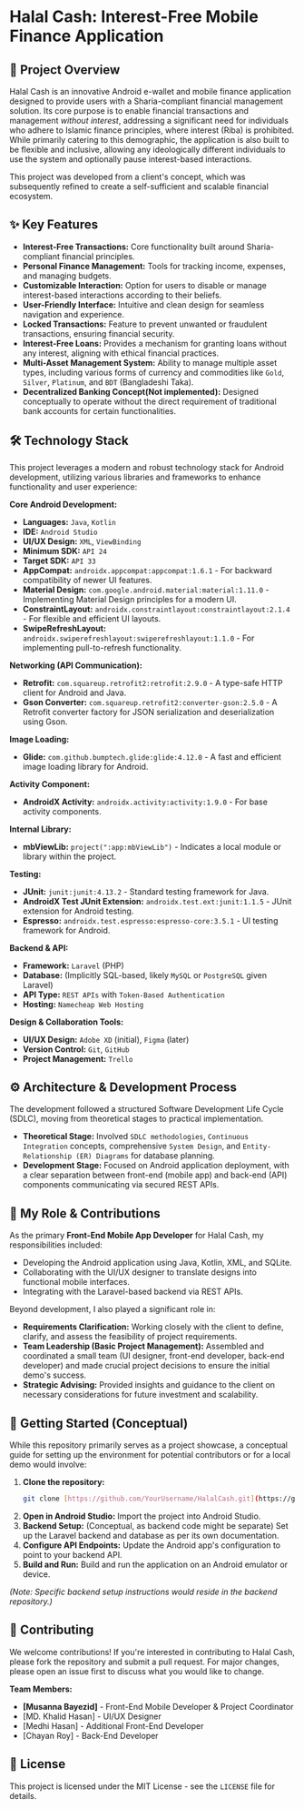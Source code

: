 # Halal Cash: Interest-Free Mobile Finance Application

## 🚀 Project Overview

Halal Cash is an innovative Android e-wallet and mobile finance application designed to provide users with a Sharia-compliant financial management solution. Its core purpose is to enable financial transactions and management *without interest*, addressing a significant need for individuals who adhere to Islamic finance principles, where interest (Riba) is prohibited. While primarily catering to this demographic, the application is also built to be flexible and inclusive, allowing any ideologically different individuals to use the system and optionally pause interest-based interactions.

This project was developed from a client's concept, which was subsequently refined to create a self-sufficient and scalable financial ecosystem.

## ✨ Key Features

* **Interest-Free Transactions:** Core functionality built around Sharia-compliant financial principles.
* **Personal Finance Management:** Tools for tracking income, expenses, and managing budgets.
* **Customizable Interaction:** Option for users to disable or manage interest-based interactions according to their beliefs.
* **User-Friendly Interface:** Intuitive and clean design for seamless navigation and experience.
* **Locked Transactions:** Feature to prevent unwanted or fraudulent transactions, ensuring financial security.
* **Interest-Free Loans:** Provides a mechanism for granting loans without any interest, aligning with ethical financial practices.
* **Multi-Asset Management System:** Ability to manage multiple asset types, including various forms of currency and commodities like `Gold`, `Silver`, `Platinum`, and `BDT` (Bangladeshi Taka).
* **Decentralized Banking Concept(Not implemented):** Designed conceptually to operate without the direct requirement of traditional bank accounts for certain functionalities.

## 🛠️ Technology Stack

This project leverages a modern and robust technology stack for Android development, utilizing various libraries and frameworks to enhance functionality and user experience:

**Core Android Development:**
* **Languages:** `Java`, `Kotlin`
* **IDE:** `Android Studio`
* **UI/UX Design:** `XML`, `ViewBinding`
* **Minimum SDK:** `API 24`
* **Target SDK:** `API 33`
* **AppCompat:** `androidx.appcompat:appcompat:1.6.1` - For backward compatibility of newer UI features.
* **Material Design:** `com.google.android.material:material:1.11.0` - Implementing Material Design principles for a modern UI.
* **ConstraintLayout:** `androidx.constraintlayout:constraintlayout:2.1.4` - For flexible and efficient UI layouts.
* **SwipeRefreshLayout:** `androidx.swiperefreshlayout:swiperefreshlayout:1.1.0` - For implementing pull-to-refresh functionality.

**Networking (API Communication):**
* **Retrofit:** `com.squareup.retrofit2:retrofit:2.9.0` - A type-safe HTTP client for Android and Java.
* **Gson Converter:** `com.squareup.retrofit2:converter-gson:2.5.0` - A Retrofit converter factory for JSON serialization and deserialization using Gson.

**Image Loading:**
* **Glide:** `com.github.bumptech.glide:glide:4.12.0` - A fast and efficient image loading library for Android.

**Activity Component:**
* **AndroidX Activity:** `androidx.activity:activity:1.9.0` - For base activity components.

**Internal Library:**
* **mbViewLib:** `project(":app:mbViewLib")` - Indicates a local module or library within the project.

**Testing:**
* **JUnit:** `junit:junit:4.13.2` - Standard testing framework for Java.
* **AndroidX Test JUnit Extension:** `androidx.test.ext:junit:1.1.5` - JUnit extension for Android testing.
* **Espresso:** `androidx.test.espresso:espresso-core:3.5.1` - UI testing framework for Android.

**Backend & API:**
* **Framework:** `Laravel` (PHP)
* **Database:** (Implicitly SQL-based, likely `MySQL` or `PostgreSQL` given Laravel)
* **API Type:** `REST APIs` with `Token-Based Authentication`
* **Hosting:** `Namecheap Web Hosting`

**Design & Collaboration Tools:**
* **UI/UX Design:** `Adobe XD` (initial), `Figma` (later)
* **Version Control:** `Git`, `GitHub`
* **Project Management:** `Trello`

## ⚙️ Architecture & Development Process

The development followed a structured Software Development Life Cycle (SDLC), moving from theoretical stages to practical implementation.

* **Theoretical Stage:** Involved `SDLC methodologies`, `Continuous Integration` concepts, comprehensive `System Design`, and `Entity-Relationship (ER) Diagrams` for database planning.
* **Development Stage:** Focused on Android application deployment, with a clear separation between front-end (mobile app) and back-end (API) components communicating via secured REST APIs.

## 👥 My Role & Contributions

As the primary **Front-End Mobile App Developer** for Halal Cash, my responsibilities included:

* Developing the Android application using Java, Kotlin, XML, and SQLite.
* Collaborating with the UI/UX designer to translate designs into functional mobile interfaces.
* Integrating with the Laravel-based backend via REST APIs.

Beyond development, I also played a significant role in:

* **Requirements Clarification:** Working closely with the client to define, clarify, and assess the feasibility of project requirements.
* **Team Leadership (Basic Project Management):** Assembled and coordinated a small team (UI designer, front-end developer, back-end developer) and made crucial project decisions to ensure the initial demo's success.
* **Strategic Advising:** Provided insights and guidance to the client on necessary considerations for future investment and scalability.

## 🚀 Getting Started (Conceptual)

While this repository primarily serves as a project showcase, a conceptual guide for setting up the environment for potential contributors or for a local demo would involve:

1.  **Clone the repository:**
    ```bash
    git clone [https://github.com/YourUsername/HalalCash.git](https://github.com/MBayezid/HalalCash.git)
    ```
2.  **Open in Android Studio:** Import the project into Android Studio.
3.  **Backend Setup:** (Conceptual, as backend code might be separate) Set up the Laravel backend and database as per its own documentation.
4.  **Configure API Endpoints:** Update the Android app's configuration to point to your backend API.
5.  **Build and Run:** Build and run the application on an Android emulator or device.

*(Note: Specific backend setup instructions would reside in the backend repository.)*

## 🤝 Contributing

We welcome contributions! If you're interested in contributing to Halal Cash, please fork the repository and submit a pull request. For major changes, please open an issue first to discuss what you would like to change.

**Team Members:**
* **[Musanna Bayezid]** - Front-End Mobile Developer & Project Coordinator
* [MD. Khalid Hasan] - UI/UX Designer
* [Medhi Hasan] - Additional Front-End Developer
* [Chayan Roy] - Back-End Developer

## 📄 License

This project is licensed under the MIT License - see the `LICENSE` file for details.
